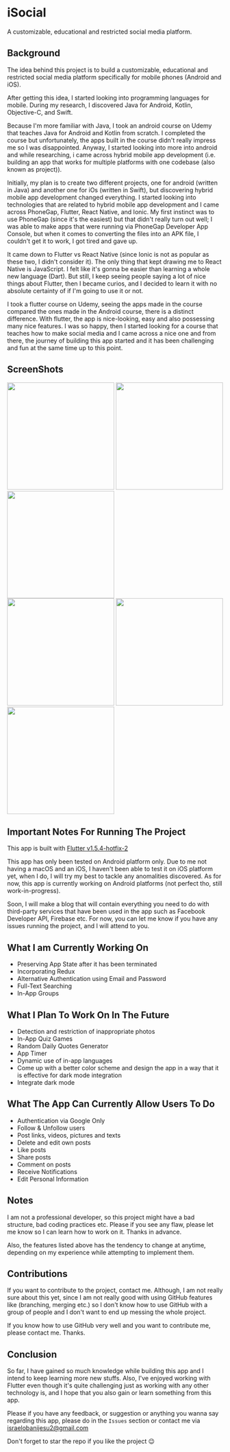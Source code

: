# iSocial

A customizable, educational and restricted social media platform.

## Background

The idea behind this project is to build a customizable, educational and restricted social media platform specifically for mobile phones (Android and iOS). 

After getting this idea, I started looking into programming languages for mobile. During my research, I discovered Java for Android, Kotlin, Objective-C, and Swift.

Because I'm more familiar with Java, I took an android course on Udemy that teaches Java for Android and Kotlin from scratch. I completed the course but unfortunately, the apps built in the course didn't really impress me so I was disappointed. Anyway, I started looking into more into android and while researching, i came across hybrid mobile app development (i.e. building an app that works for multiple platforms with one codebase (also known as project)).

Initially, my plan is to create two different projects, one for android (written in Java) and another one for iOs (written in Swift), but discovering hybrid mobile app development changed everything. I started looking into technologies that are related to hybrid mobile app development and I came across PhoneGap, Flutter, React Native, and Ionic. My first instinct was to use PhoneGap (since it's the easiest) but that didn't really turn out well; I was able to make apps that were running via PhoneGap Developer App Console, but when it comes to converting the files into an APK file, I couldn't get it to work, I got tired and gave up.

It came down to Flutter vs React Native (since Ionic is not as popular as these two, I didn't consider it). The only thing that kept drawing me to React Native is JavaScript. I felt like it's gonna be easier than learning a whole new language (Dart). But still, I keep seeing people saying a lot of nice things about Flutter, then I became curios, and I decided to learn it with no absolute certainty of if I'm going to use it or not.

I took a flutter course on Udemy, seeing the apps made in the course compared the ones made in the Android course, there is a distinct difference. With flutter, the app is nice-looking, easy and also possessing many nice features. I was so happy, then I started looking for a course that teaches how to make social media and I came across a nice one and from there, the journey of building this app started and it has been challenging and fun at the same time up to this point. 

## ScreenShots

<img src='https://res.cloudinary.com/dh1bjqhbl/image/upload/v1580583257/Screenshot_2020-02-02-01-39-50-98_gq44vf.png' width='250'>   <img src='https://res.cloudinary.com/dh1bjqhbl/image/upload/v1580583258/Screenshot_2020-02-02-01-37-51-27_xngpct.png' width='250'>   <img src='https://res.cloudinary.com/dh1bjqhbl/image/upload/v1580583258/Screenshot_2020-02-02-01-38-37-42_kanibl.png' width='250'>  
<img src='https://res.cloudinary.com/dh1bjqhbl/image/upload/v1580583258/Screenshot_2020-02-02-01-38-42-81_wb7app.png' width='250'>
<img src='https://res.cloudinary.com/dh1bjqhbl/image/upload/v1580583257/Screenshot_2020-02-02-01-38-48-94_fvaqia.png' width='250'>
<img src='https://res.cloudinary.com/dh1bjqhbl/image/upload/v1580583258/Screenshot_2020-02-02-01-40-29-00_ezmw1r.png' width='250'>

## Important Notes For Running The Project 

This app is built with [Flutter v1.5.4-hotfix-2](https://flutter.dev/docs/development/tools/sdk/releases)

This app has only been tested on Android platform only. Due to me not having a macOS and an iOS, I haven't been able to test it on iOS platform yet, when I do, I will try my best to tackle any anomalities discovered. As for now, this app is currently working on Android platforms (not perfect tho, still work-in-progress).

Soon, I will make a blog that will contain everything you need to do with third-party services that have been used in the app such as Facebook Developer API, Firebase etc. For now, you can let me know if you have any issues running the project, and I will attend to you.

## What I am Currently Working On

  - Preserving App State after it has been terminated
  - Incorporating Redux 
  - Alternative Authentication using Email and Password
  - Full-Text Searching
  - In-App Groups

## What I Plan To Work On In The Future
  
  - Detection and restriction of inappropriate photos
  - In-App Quiz Games
  - Random Daily Quotes Generator
  - App Timer
  - Dynamic use of in-app languages
  - Come up with a better color scheme and design the app in a way that it is effective for dark mode integration
  - Integrate dark mode
  
## What The App Can Currently Allow Users To Do
 
  - Authentication via Google Only
  - Follow & Unfollow users
  - Post links, videos, pictures and texts
  - Delete and edit own posts
  - Like posts
  - Share posts 
  - Comment on posts 
  - Receive Notifications
  - Edit Personal Information

## Notes
I am not a professional developer, so this project might have a bad structure, bad coding practices etc. Please if you see any flaw, please let me know so I can learn how to work on it. Thanks in advance.

Also, the features listed above has the tendency to change at anytime, depending on my experience while attempting to implement them.

## Contributions
If you want to contribute to the project, contact me. Although, I am not really sure about this yet, since I am not really good with using GitHub features like (branching, merging etc.) so I don't know how to use GitHub with a group of people and I don't want to end up messing the whole project. 

If you know how to use GitHub very well and you want to contribute me, please contact me. Thanks.

## Conclusion
So far, I have gained so much knowledge while building this app and I intend to keep learning more new stuffs. Also, I've enjoyed working with Flutter even though it's quite challenging just as working with any other technology is, and I hope that you also gain or learn something from this app.

Please if you have any feedback, or suggestion or anything you wanna say regarding this app, please do in the ```Issues``` section or contact me via [israelobanijesu2@gmail.com](mailto:israelobanijesu2@gmail.com) 

Don't forget to star the repo if you like the project 😉 
